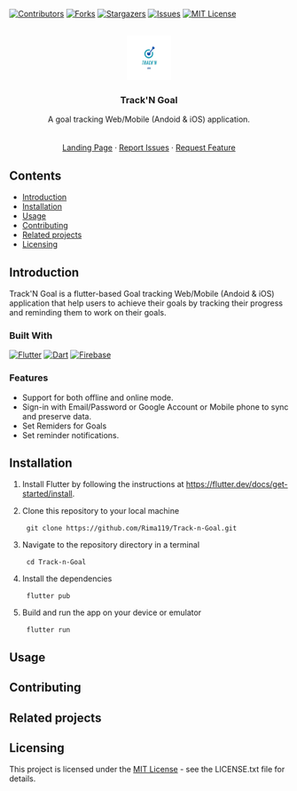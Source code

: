 [![Contributors][contributors-shield]][contributors-url]
[![Forks][forks-shield]][forks-url]
[![Stargazers][stars-shield]][stars-url]
[![Issues][issues-shield]][issues-url]
[![MIT License][license-shield]][license-url]

<br />
<div align="center">
  <a href="https://github.com/Rima119/Track-n-Goal/">
    <img src="assets/logo.png" alt="Logo" width="80" height="80">
  </a>

  <h3 align="center">Track'N Goal</h3></h3>

  <p align="center">
    A goal tracking Web/Mobile (Andoid & iOS) application.
    <br />
    <br />
    <br />
    <a href="https://rima119.github.io/Track-n-Goal/">Landing Page</a>
    ·
    <a href="https://github.com/Rima119/Track-n-Goal/issues">Report Issues</a>
    ·
    <a href="https://github.com/Rima119/Track-n-Goal/issues">Request Feature</a>
  </p>
</div>


## Contents
- [Introduction](#introduction)
- [Installation](#installation)
- [Usage](#usage)
- [Contributing](#contributing)
- [Related projects](#relatedprojects)
- [Licensing](#licensing)


## Introduction
Track'N Goal is a flutter-based Goal tracking Web/Mobile (Andoid & iOS) application that help users to achieve their goals by tracking their progress and reminding them to work on their goals.

### Built With

[![Flutter][flutter]][flutter-url]
[![Dart][dart]][dart-url]
[![Firebase][firebase]][firebase-url]

### Features
- Support for both offline and online mode.
- Sign-in with Email/Password or Google Account or Mobile phone to sync and preserve data.
- Set Remiders for Goals
- Set reminder notifications.

## Installation

1. Install Flutter by following the instructions at https://flutter.dev/docs/get-started/install.

2. Clone this repository to your local machine
        
        git clone https://github.com/Rima119/Track-n-Goal.git
        

3. Navigate to the repository directory in a terminal

        cd Track-n-Goal
        

4. Install the dependencies

        flutter pub
        

5. Build and run the app on your device or emulator

        flutter run
        

## Usage

## Contributing

## Related projects

## Licensing
This project is licensed under the [MIT License](https://github.com/Rima119/Track-n-Goal/blob/main/LICENSE.txt) - see the LICENSE.txt file for details.



[contributors-shield]: https://img.shields.io/github/contributors/Rima119/Track-n-Goal.svg?style=for-the-badge
[contributors-url]: https://github.com/Rima119/Track-n-Goal/graphs/contributors
[forks-shield]: https://img.shields.io/github/forks/Rima119/Track-n-Goal.svg?style=for-the-badge
[forks-url]: https://github.com/Rima119/Track-n-Goal/forks
[stars-shield]: https://img.shields.io/github/stars/Rima119/Track-n-Goal.svg?style=for-the-badge
[stars-url]: https://github.com/Rima119/Track-n-Goal/stargazers
[issues-shield]: https://img.shields.io/github/issues/Rima119/Track-n-Goal.svg?style=for-the-badge
[issues-url]: https://github.com/Rima119/Track-n-Goal/issues
[license-shield]: https://img.shields.io/github/license/Rima119/Track-n-Goal.svg?style=for-the-badge
[license-url]: https://github.com/Rima119/Track-n-Goal/blob/main/LICENSE.txt

[flutter]: https://www.vectorlogo.zone/logos/flutterio/flutterio-icon.svg
[flutter-url]: https://flutter.dev
[dart]: https://www.vectorlogo.zone/logos/dartlang/dartlang-icon.svg
[dart-url]: https://dart.dev
[firebase]: https://www.vectorlogo.zone/logos/firebase/firebase-icon.svg
[firebase-url]: https://firebase.google.com/
